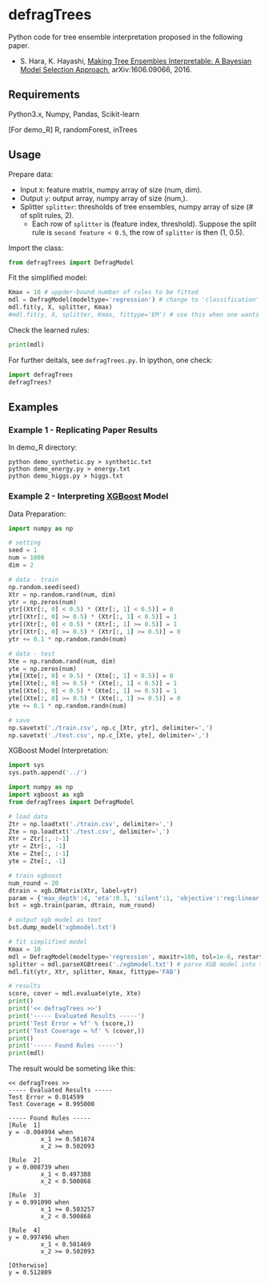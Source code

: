 # defragTrees
Python code for tree ensemble interpretation proposed in the following paper.

* S. Hara, K. Hayashi, [Making Tree Ensembles Interpretable: A Bayesian Model Selection Approach](http://arxiv.org/abs/1606.09066), arXiv:1606.09066, 2016.

## Requirements
Python3.x, Numpy, Pandas, Scikit-learn

[For demo_R] R, randomForest, inTrees

## Usage

Prepare data:

* Input ``X``: feature matrix, numpy array of size (num, dim).
* Output ``y``: output array, numpy array of size (num,).
* Splitter ``splitter``: thresholds of tree ensembles, numpy array of size (# of split rules, 2).
  * Each row of ``splitter`` is (feature index, threshold). Suppose the split rule is ``second feature < 0.5``, the row of ``splitter`` is then (1, 0.5).

Import the class:

```python
from defragTrees import DefragModel
```

Fit the simplified model:


```python
Kmax = 10 # uppder-bound number of rules to be fitted
mdl = DefragModel(modeltype='regression') # change to 'classification' if necessary.
mdl.fit(y, X, splitter, Kmax)
#mdl.fit(y, X, splitter, Kmax, fittype='EM') # use this when one wants exactly Kmax rules to be fitted
```

Check the learned rules:

```python
print(mdl)
```

For further deitals, see ``defragTrees.py``.
In ipython, one check:

```python
import defragTrees
defragTrees?
```

## Examples

### Example 1 - Replicating Paper Results

In demo_R directory:

```
python demo_synthetic.py > synthetic.txt
python demo_energy.py > energy.txt
python demo_higgs.py > higgs.txt
```

### Example 2 - Interpreting [XGBoost](http://xgboost.readthedocs.io/en/latest/python/python_intro.html) Model

Data Preparation:

```python:exmaple_data.py
import numpy as np

# setting
seed = 1
num = 1000
dim = 2

# data - train
np.random.seed(seed)
Xtr = np.random.rand(num, dim)
ytr = np.zeros(num)
ytr[(Xtr[:, 0] < 0.5) * (Xtr[:, 1] < 0.5)] = 0
ytr[(Xtr[:, 0] >= 0.5) * (Xtr[:, 1] < 0.5)] = 1
ytr[(Xtr[:, 0] < 0.5) * (Xtr[:, 1] >= 0.5)] = 1
ytr[(Xtr[:, 0] >= 0.5) * (Xtr[:, 1] >= 0.5)] = 0
ytr += 0.1 * np.random.randn(num)

# data - test
Xte = np.random.rand(num, dim)
yte = np.zeros(num)
yte[(Xte[:, 0] < 0.5) * (Xte[:, 1] < 0.5)] = 0
yte[(Xte[:, 0] >= 0.5) * (Xte[:, 1] < 0.5)] = 1
yte[(Xte[:, 0] < 0.5) * (Xte[:, 1] >= 0.5)] = 1
yte[(Xte[:, 0] >= 0.5) * (Xte[:, 1] >= 0.5)] = 0
yte += 0.1 * np.random.randn(num)

# save
np.savetxt('./train.csv', np.c_[Xtr, ytr], delimiter=',')
np.savetxt('./test.csv', np.c_[Xte, yte], delimiter=',')
```
XGBoost Model Interpretation:

```python:exmaple_xgb.py
import sys
sys.path.append('../')

import numpy as np
import xgboost as xgb
from defragTrees import DefragModel

# load data
Ztr = np.loadtxt('./train.csv', delimiter=',')
Zte = np.loadtxt('./test.csv', delimiter=',')
Xtr = Ztr[:, :-1]
ytr = Ztr[:, -1]
Xte = Zte[:, :-1]
yte = Zte[:, -1]

# train xgboost
num_round = 20
dtrain = xgb.DMatrix(Xtr, label=ytr)
param = {'max_depth':4, 'eta':0.3, 'silent':1, 'objective':'reg:linear'}
bst = xgb.train(param, dtrain, num_round)

# output xgb model as text
bst.dump_model('xgbmodel.txt')

# fit simplified model
Kmax = 10
mdl = DefragModel(modeltype='regression', maxitr=100, tol=1e-6, restart=20, verbose=0)
splitter = mdl.parseXGBtrees('./xgbmodel.txt') # parse XGB model into the array of (dimension, threshold)
mdl.fit(ytr, Xtr, splitter, Kmax, fittype='FAB')

# results
score, cover = mdl.evaluate(yte, Xte)
print()
print('<< defragTrees >>')
print('----- Evaluated Results -----')
print('Test Error = %f' % (score,))
print('Test Coverage = %f' % (cover,))
print()
print('----- Found Rules -----')
print(mdl)
```
The result would be someting like this:

```
<< defragTrees >>
----- Evaluated Results -----
Test Error = 0.014599
Test Coverage = 0.995000

----- Found Rules -----
[Rule  1]
y = -0.004994 when
         x_1 >= 0.501874
         x_2 >= 0.502093

[Rule  2]
y = 0.008739 when
         x_1 < 0.497388
         x_2 < 0.500868

[Rule  3]
y = 0.991090 when
         x_1 >= 0.503257
         x_2 < 0.500868

[Rule  4]
y = 0.997496 when
         x_1 < 0.501469
         x_2 >= 0.502093

[Otherwise]
y = 0.512809
```